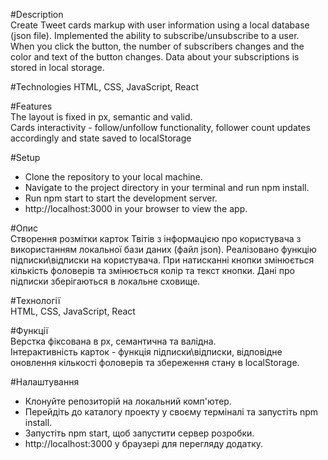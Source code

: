 #Description  
Create Tweet cards markup with user information using a local database (json
file). Implemented the ability to subscribe/unsubscribe to a user. When you
click the button, the number of subscribers changes and the color and text of
the button changes. Data about your subscriptions is stored in local storage.

#Technologies HTML, CSS, JavaScript, React

#Features  
The layout is fixed in px, semantic and valid.  
Cards interactivity - follow/unfollow functionality, follower count updates
accordingly and state saved to localStorage

#Setup

- Clone the repository to your local machine.
- Navigate to the project directory in your terminal and run npm install.
- Run npm start to start the development server.
- http://localhost:3000 in your browser to view the app.

#Опис  
Створення розмітки карток Твітів з інформацією про користувача з використанням
локальної бази даних (файл json). Реалізовано функцію підписки\відписки на
користувача. При натисканні кнопки змінюється кількість фоловерів та змінюється
колір та текст кнопки. Дані про підписки зберігаються в локальне сховище.

#Технології  
HTML, CSS, JavaScript, React

#Функції  
Верстка фіксована в рх, семантична та валідна.  
Інтерактивність карток - функція підписки\відписки, відповідне оновлення
кількості фоловерів та збереження стану в localStorage.

#Налаштування

- Клонуйте репозиторій на локальний комп'ютер.
- Перейдіть до каталогу проекту у своєму терміналі та запустіть npm install.
- Запустіть npm start, щоб запустити сервер розробки.
- http://localhost:3000 у браузері для перегляду додатку.
